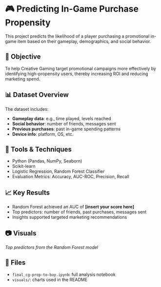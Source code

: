 # 🎮 Predicting In-Game Purchase Propensity

This project predicts the likelihood of a player purchasing a promotional in-game item based on their gameplay, demographics, and social behavior.

## 🧠 Objective

To help Creative Gaming target promotional campaigns more effectively by identifying high-propensity users, thereby increasing ROI and reducing marketing spend.

## 📊 Dataset Overview

The dataset includes:
- **Gameplay data**: e.g., time played, levels reached
- **Social behavior**: number of friends, messages sent
- **Previous purchases**: past in-game spending patterns
- **Device info**: platform, OS, etc.

## 🧪 Tools & Techniques

- Python (Pandas, NumPy, Seaborn)
- Scikit-learn
- Logistic Regression, Random Forest Classifier
- Evaluation Metrics: Accuracy, AUC-ROC, Precision, Recall

## 📈 Key Results

- Random Forest achieved an AUC of **[insert your score here]**
- Top predictors: number of friends, past purchases, messages sent
- Insights supported targeted marketing recommendations

## 📷 Visuals
 
*Top predictors from the Random Forest model*

## 📂 Files

- `final_cg-prop-to-buy.ipynb`: full analysis notebook
- `visuals/`: charts used in the README

